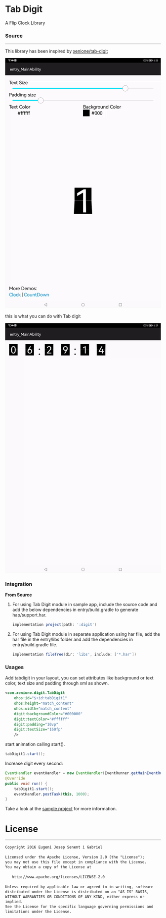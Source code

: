 # Tab Digit
A Flip Clock Library

### Source
---
This library has been inspired by [xenione/tab-digit](https://github.com/xenione/tab-digit)

![tab-digit](assets/control-demo.gif)

this is what you can do with Tab digit

![tab-digit](assets/clock-demo.gif)

### Integration
**From Source**
1. For using Tab Digit module in sample app, include the source code and add the below dependencies in entry/build.gradle to generate hap/support.har.
    ```groovy
    implementation project(path: ':digit')
    ```
2. For using Tab Digit module in separate application using har file, add the har file in the entry/libs folder and add the dependencies in entry/build.gradle file.
    ```groovy
   implementation fileTree(dir: 'libs', include: ['*.har'])
   
### Usages
Add tabdigit in your layout, you can set attributes like background or text color, text size and padding through xml as shown.
```xml
<com.xenione.digit.TabDigit
    ohos:id="$+id:tabDigit1"
    ohos:height="match_content"
    ohos:width="match_content"
    digit:backgroundColor="#000000"
    digit:textColor="#ffffff"
    digit:padding="10vp"
    digit:textSize="160fp"
    />
```

start animation calling start().

```java
tabDigit1.start();
```  
Increase digit every second:
```java
EventHandler eventHandler = new EventHandler(EventRunner.getMainEventRunner()); 
@Override
public void run() {
    tabDigit1.start();
    eventHandler.postTask(this, 1000);
}
```


Take a look at the [sample project](entry) for more information.


# License
-------
    Copyright 2016 Eugeni Josep Senent i Gabriel

    Licensed under the Apache License, Version 2.0 (the "License");
    you may not use this file except in compliance with the License.
    You may obtain a copy of the License at

       http://www.apache.org/licenses/LICENSE-2.0

    Unless required by applicable law or agreed to in writing, software
    distributed under the License is distributed on an "AS IS" BASIS,
    WITHOUT WARRANTIES OR CONDITIONS OF ANY KIND, either express or implied.
    See the License for the specific language governing permissions and
    limitations under the License.